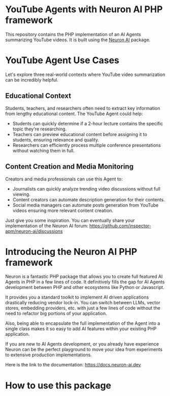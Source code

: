 # YouTube Agents with Neuron AI PHP framework

This repository contains the PHP implementation of an AI Agents summarizing YouTube videos. 
It is built using the [Neuron AI](https://github.com/inspector-apm/neuron-ai) package. 

# YouTube Agent Use Cases
Let's explore three real-world contexts where YouTube video summarization can be incredibly helpful.

## Educational Context
Students, teachers, and researchers often need to extract key information from lengthy educational content. The YouTube Agent could help:

- Students can quickly determine if a 2-hour lecture contains the specific topic they're researching.
- Teachers can preview educational content before assigning it to students, ensuring relevance and quality.
- Researchers can efficiently process multiple conference presentations without watching them in full.

## Content Creation and Media Monitoring
Creators and media professionals can use this Agent to:

- Journalists can quickly analyze trending video discussions without full viewing.
- Content creators can automate description generation for their contents.
- Social media managers can automate posts generation from YouTube videos ensuring more relevant content creation.

Just give you some inspiration. You can eventually share your implementation of the Neuron AI forum: 
https://github.com/inspector-apm/neuron-ai/discussions

# Introducing the Neuron AI PHP framework
Neuron is a fantastic PHP package that allows you to create full featured AI Agents in PHP in a few lines of code. 
It definitively fills the gap for AI Agents development between PHP and other ecosystems like Python or Javascript.

It provides you a standard toolkit to implement AI driven applications drastically reducing vendor lock-in. 
You can switch between LLMs, vector stores, embedding providers, etc. with just a few lines of code without the 
need to refactor big portions of your application.

Also, being able to encapsulate the full implementation of the Agent into a single class makes it so easy 
to add AI features within your existing PHP application.

If you are new to AI Agents development, or you already have experience Neuron can be the perfect playground 
to move your idea from experiments to extensive production implementations.

Here is the link to the documentation: https://docs.neuron-ai.dev

# How to use this package
